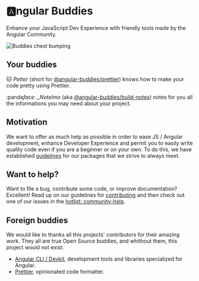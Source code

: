 # :a:ngular Buddies

Enhance your JavaScript Dev Experience with friendly tools made by the Angular Community.

![Buddies chest bumping](https://user-images.githubusercontent.com/7578400/47610724-bf87e200-da5c-11e8-8c24-91ece38a28df.gif)

## Your buddies

:cat: _Petter_ (short for [@angular-buddies/prettier][prettier-buddy]) knows how to make your code pretty using Prettier.

:panda*face: \_Notelmo* (aka [@angular-buddies/build-notes][build-notes]) notes for you all the informations you may need about your project.

## Motivation

We want to offer as much help as possible in order to ease JS / Angular development, enhance Developer Experience and permit you to easily write quality code even if you are a beginner or on your own. To do this, we have established [guidelines][guidelines] for our packages that we strive to always meet.

## Want to help?

Want to file a bug, contribute some code, or improve documentation? Excellent! Read up on our
guidelines for [contributing][contributing] and then check out one of our issues in the [hotlist: community-help](https://github.com/angular-buddies/angular-buddies/labels/hotlist%3A%20community-help).

## Foreign buddies

We would like to thanks all this projects' contributors for their amazing work. They all are true Open Source buddies, and whithout them, this project would not exist:

* [Angular CLI / Devkit](https://github.com/angular/angular-cli), development tools and libraries specialized for Angular.
* [Prettier](https://github.com/prettier/prettier), opinionated code formatter.

[contributing]: https://github.com/angular-buddies/angular-buddies/blob/master/CONTRIBUTING.md
[guidelines]: https://github.com/angular-buddies/angular-buddies/blob/master/docs/GUIDELINES.md
[prettier-buddy]: https://github.com/angular-buddies/angular-buddies/blob/master/packages/prettier/README.md
[build-notes]: https://github.com/angular-buddies/angular-buddies/blob/master/packages/build-notes/README.md
